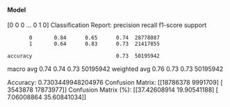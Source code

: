 #### Model
[0 0 0 ... 0 1 0]
Classification Report:
              precision    recall  f1-score   support

           0       0.84      0.65      0.74  28778087
           1       0.64      0.83      0.73  21417855

    accuracy                           0.73  50195942
   macro avg       0.74      0.74      0.73  50195942
weighted avg       0.76      0.73      0.73  50195942

Accuracy: 0.7303449948204976
Confusion Matrix:
[[18786378  9991709]
 [ 3543878 17873977]]
Confusion Matrix (%):
[[37.42608914 19.90541188]
 [ 7.06008864 35.60841034]]
